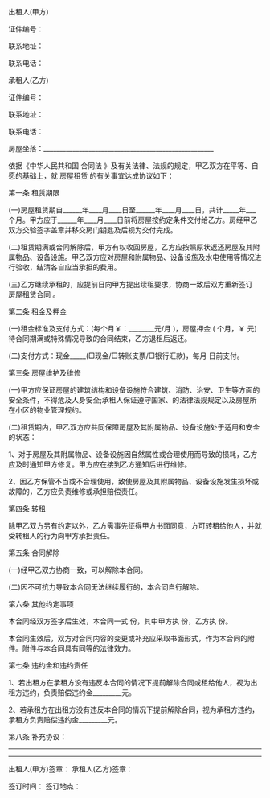 
 


出租人(甲方)


证件编号：


联系地址：


联系电话：


承租人(乙方)


证件编号：


联系地址：


联系电话：


房屋坐落：_____________________________________________________


依据《中华人民共和国
合同法
》及有关法律、法规的规定，甲乙双方在平等、自愿的基础上，就
房屋租赁
的有关事宜达成协议如下：


第一条 租赁期限


(一)房屋租赁期自______年____月____日至______年____月____日，共计_____年___个月。甲方应于______年____月____日前将房屋按约定条件交付给乙方。房经甲乙双方交验签字盖章并移交房门钥匙及后视为交付完成。


(二)租赁期满或合同解除后，甲方有权收回房屋，乙方应按照原状返还房屋及其附属物品、设备设施。甲乙双方应对房屋和附属物品、设备设施及水电使用等情况进行验收，结清各自应当承担的费用。


(三)乙方继续承租的，应提前日向甲方提出续租要求，协商一致后双方重新签订
房屋租赁合同
。


第二条 租金及押金


(一)租金标准及支付方式：(每个月￥：________元/月 )，房屋押金 ( 个月，￥ 元)待合同期满或特殊情况导致的合同结束，乙方退租后返还。


(二)支付方式：现金_____(□现金/□转账支票/□银行汇款)，每月 日前支付。


第三条 房屋维护及维修


(一)甲方应保证房屋的建筑结构和设备设施符合建筑、消防、治安、卫生等方面的安全条件，不得危及人身安全;承租人保证遵守国家、的法律法规规定以及房屋所在小区的物业管理规约。


(二)租赁期内，甲乙双方应共同保障房屋及其附属物品、设备设施处于适用和安全的状态：


1、对于房屋及其附属物品、设备设施因自然属性或合理使用而导致的损耗，乙方应及时通知甲方修复。甲方应在接到乙方通知后进行维修。


2、因乙方保管不当或不合理使用，致使房屋及其附属物品、设备设施发生损坏或故障的，乙方应负责维修或承担赔偿责任。


第四条 转租


除甲乙双方另有约定以外，乙方需事先征得甲方书面同意，方可转租给他人，并就受转租人的行为向甲方承担责任。


第五条 合同解除


(一)经甲乙双方协商一致，可以解除本合同。


(二)因不可抗力导致本合同无法继续履行的，本合同自行解除。


第六条 其他约定事项


本合同经双方签字后生效，本合同一式 份，其中甲方执 份，乙方执 份。


本合同生效后，双方对合同内容的变更或补充应采取书面形式，作为本合同的附件。附件与本合同具有同等的法律效力。


第七条 违约金和违约责任


1、若出租方在承租方没有违反本合同的情况下提前解除合同或租给他人，视为出租方违约，负责赔偿违约金_________元。


2、若承租方在出租方没有违反本合同的情况下提前解除合同，视为承租方违约，承租方负责赔偿违约金_________元。


第八条 补充协议：


__________________________________________________________________________


__________________________________________________________________________


出租人(甲方)签章： 承租人(乙方)签章：


签订时间： 签订地点：
 


 

 
 
 
 
 
  


  
 

  


  


  
 
 
 
 

